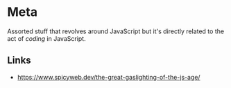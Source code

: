 # Meta

Assorted stuff that revolves around JavaScript but it's directly related to the act of _coding_ in JavaScript.

## Links

- https://www.spicyweb.dev/the-great-gaslighting-of-the-js-age/
